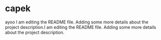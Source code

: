 # capek
ayoo
I am editing the README file. Adding some more details about the project description.I am editing the README file. Adding some more details about the project description.

